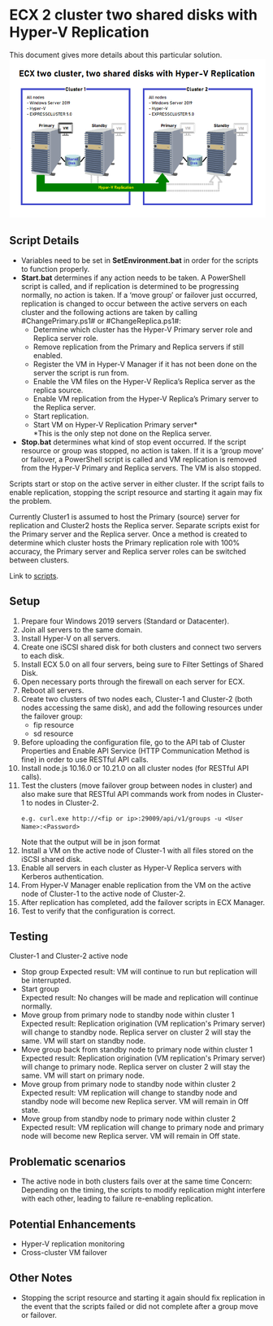 # ECX 2 cluster two shared disks with Hyper-V Replication
This document gives more details about this particular solution.
![overview](../images/ECX2Clu2SDHVR.png)
## Script Details
- Variables need to be set in **SetEnvironment.bat** in order for the scripts to function properly.
- **Start.bat** determines if any action needs to be taken. A PowerShell script is called, and if replication is determined to be progressing normally, no action is taken. If a ‘move group’ or failover just occurred, replication is changed to occur between the active servers on each cluster and the following actions are taken by calling #ChangePrimary.ps1# or #ChangeReplica.ps1#:
  -	Determine which cluster has the Hyper-V Primary server role and Replica server role.
  -	Remove replication from the Primary and Replica servers if still enabled.
  -	Register the VM in Hyper-V Manager if it has not been done on the server the script is run from.
  -	Enable the VM files on the Hyper-V Replica’s Replica server as the replica source.
  -	Enable VM replication from the Hyper-V Replica’s Primary server to the Replica server.
  -	Start replication.
  -	Start VM on Hyper-V Replication Primary server*    
    *This is the only step not done on the Replica server.    
- **Stop.bat** determines what kind of stop event occurred. If the script resource or group was stopped, no action is taken. If it is a ‘group move’ or failover, a PowerShell script is called and VM replication is removed from the Hyper-V Primary and Replica servers. The VM is also stopped.
    
Scripts start or stop on the active server in either cluster. If the script fails to enable replication, stopping the script resource and starting it again may fix the problem.    

Currently Cluster1 is assumed to host the Primary (source) server for replication and Cluster2 hosts the Replica server. Separate scripts exist for the Primary server and the Replica server. Once a method is created to determine which cluster hosts the Primary replication role with 100% accuracy, the Primary server and Replica server roles can be switched between clusters.    

Link to [scripts](../script/2Cluster_2SD_Hyper-VRep/).
## Setup
1.	Prepare four Windows 2019 servers (Standard or Datacenter). 
2.	Join all servers to the same domain.
3.	Install Hyper-V on all servers.
4.	Create one iSCSI shared disk for both clusters and connect two servers to each disk. 
5.	Install ECX 5.0 on all four servers, being sure to Filter Settings of Shared Disk.
6.	Open necessary ports through the firewall on each server for ECX.
7.	Reboot all servers.
8.	Create two clusters of two nodes each, Cluster-1 and Cluster-2 (both nodes accessing the same disk), and add the following resources under the failover group:    
    -	fip resource    
    -	sd resource
9.	Before uploading the configuration file, go to the API tab of Cluster Properties and Enable API Service (HTTP Communication Method is fine) in order to use RESTful API calls.
10.	Install node.js 10.16.0 or 10.21.0 on all cluster nodes (for RESTful API calls).
11.	Test the clusters (move failover group between nodes in cluster) and also make sure that RESTful API commands work from nodes in Cluster-1 to nodes in Cluster-2.
    ````
    e.g. curl.exe http://<fip or ip>:29009/api/v1/groups -u <User Name>:<Password>
    ````
    Note that the output will be in json format
12.	Install a VM on the active node of Cluster-1 with all files stored on the iSCSI shared disk.
13.	Enable all servers in each cluster as Hyper-V Replica servers with Kerberos authentication.
14.	From Hyper-V Manager enable replication from the VM on the active node of Cluster-1 to the active node of Cluster-2.
15.	After replication has completed, add the failover scripts in ECX Manager.
16.	Test to verify that the configuration is correct.
## Testing
Cluster-1 and Cluster-2 active node 
- Stop group
  Expected result: VM will continue to run but replication will be interrupted.
- Start group    
  Expected result: No changes will be made and replication will continue normally.
- Move group from primary node to standby node within cluster 1    
  Expected result: Replication origination (VM replication's Primary server) will change to standby node. Replica server on cluster 2 will stay the same. VM will start on standby node.
- Move group back from standby node to primary node within cluster 1    
  Expected result: Replication origination (VM replication's Primary server) will change to primary node. Replica server on cluster 2 will stay the same. VM will start on primary node.
- Move group from primary node to standby node within cluster 2    
  Expected result: VM replication will change to standby node and standby node will become new Replica server. VM will remain in Off state.
- Move group from standby node to primary node within cluster 2    
  Expected result: VM replication will change to primary node and primary node will become new Replica server. VM will remain in Off state.
## Problematic scenarios
- The active node in both clusters fails over at the same time
Concern: Depending on the timing, the scripts to modify replication might interfere with each other, leading to failure re-enabling replication.

## Potential Enhancements
- Hyper-V replication monitoring
- Cross-cluster VM failover

## Other Notes
- Stopping the script resource and starting it again should fix replication in the event that the scripts failed or did not complete after a group move or failover.
